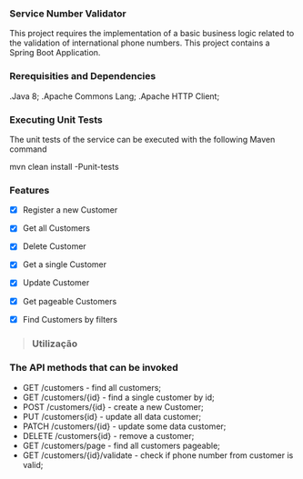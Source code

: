### Service Number Validator

This project requires the implementation of a basic business logic related to the validation of international phone numbers.
This project contains a Spring Boot Application.

### Rerequisities and Dependencies

.Java 8;
.Apache Commons Lang;
.Apache HTTP Client;


### Executing Unit Tests
The unit tests of the service can be executed with the following Maven command

mvn clean install -Punit-tests

### Features


- [X] Register a new Customer
- [X] Get all Customers
- [X] Delete Customer 
- [X] Get a single Customer
- [X] Update Customer
- [X] Get pageable Customers
- [X] Find Customers by filters


> ### Utilização



### The API methods that can be invoked

- GET /customers - find all customers;
- GET /customers/{id} - find a single customer by id;
- POST /customers/{id} - create a new Customer;
- PUT /customers{id} - update all data customer;
- PATCH /customers/{id} - update some data customer;
- DELETE /customers{id} - remove a customer;
- GET /customers/page - find all customers pageable;
- GET /customers/{id}/validate - check if phone number from customer is valid;

